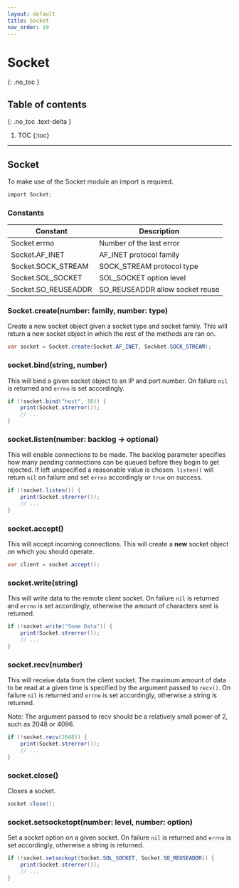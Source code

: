 ```yaml
---
layout: default
title: Socket
nav_order: 19
---
```


# Socket
{: .no_toc }

## Table of contents
{: .no_toc .text-delta }

1. TOC
{:toc}

---

## Socket

To make use of the Socket module an import is required.

```cs
import Socket;
```

### Constants

| Constant             | Description                     |
|----------------------|---------------------------------|
| Socket.errno         | Number of the last error        |
| Socket.AF_INET       | AF_INET protocol family         |
| Socket.SOCK_STREAM   | SOCK_STREAM protocol type       |
| Socket.SOL_SOCKET    | SOL_SOCKET option level         |
| Socket.SO_REUSEADDR  | SO_REUSEADDR allow socket reuse |

### Socket.create(number: family, number: type)

Create a new socket object given a socket type and socket family. This will return
a new socket object in which the rest of the methods are ran on.

```cs
var socket = Socket.create(Socket.AF_INET, Sockket.SOCK_STREAM);
```

### socket.bind(string, number)

This will bind a given socket object to an IP and port number. On failure `nil` is returned
and `errno` is set accordingly.

```cs
if (!socket.bind("host", 10)) {
    print(Socket.strerror());
    // ...
}
```

### socket.listen(number: backlog -> optional)

This will enable connections to be made. The backlog parameter specifies how many
pending connections can be queued before they begin to get rejected. If left unspecified
a reasonable value is chosen. `listen()` will return `nil` on failure and set `errno` accordingly
or `true` on success.

```cs
if (!socket.listen()) {
    print(Socket.strerror());
    // ...
}
```

### socket.accept()

This will accept incoming connections. This will create a **new** socket object
on which you should operate.

```cs
var client = socket.accept();
```

### socket.write(string)

This will write data to the remote client socket. On failure `nil` is returned and `errno` is set accordingly,
otherwise the amount of characters sent is returned.

```cs
if (!socket.write("Some Data")) {
    print(Socket.strerror());
    // ...
}
```

### socket.recv(number)

This will receive data from the client socket. The maximum amount of data to be read at a given
time is specified by the argument passed to `recv()`. On failure `nil` is returned and `errno` is set accordingly,
otherwise a string is returned.

Note: The argument passed to recv should be a relatively small power of 2, such as 2048 or 4096.

```cs
if (!socket.recv(2048)) {
    print(Socket.strerror());
    // ...
}
```

### socket.close()

Closes a socket.

```cs
socket.close();
```

### socket.setsocketopt(number: level, number: option)

Set a socket option on a given socket. On failure `nil` is returned and `errno` is set accordingly,
otherwise a string is returned.

```cs
if (!socket.setsockopt(Socket.SOL_SOCKET, Socket.SO_REUSEADDR)) {
    print(Socket.strerror());
    // ...
}
```

